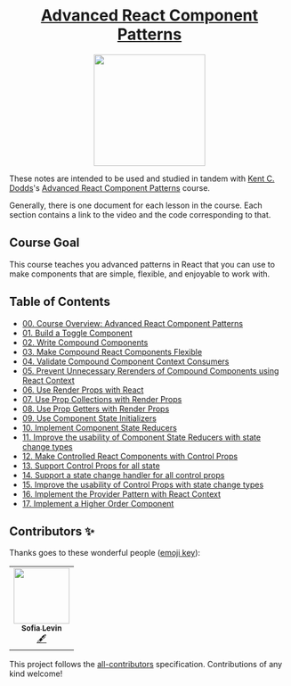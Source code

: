 <p align="center">

<h1 align="center"><a href="https://egghead.io/courses/advanced-react-component-patterns">Advanced React Component Patterns</a></h1>

<p align="center"><img src="https://d2eip9sf3oo6c2.cloudfront.net/series/square_covers/000/000/166/square_480/EGH_ReactAdvPatterns2_Final.png" width="200"></p>

These notes are intended to be used and studied in tandem with [Kent C. Dodds](https://egghead.io/instructors/kentcdodds)'s [Advanced React Component Patterns](https://egghead.io/courses/advanced-react-component-patterns) course.

Generally, there is one document for each lesson in the course. Each section contains a link to the video and the code corresponding to that.

## Course Goal

This course teaches you advanced patterns in React that you can use to make components that are simple, flexible, and enjoyable to work with.

## Table of Contents

- [00. Course Overview: Advanced React Component Patterns](notes/00-course-overview-advanced-react-component-patterns.md)
- [01. Build a Toggle Component](notes/01-build-a-toggle-component.md)
- [02. Write Compound Components](notes/02-write-compound-components.md)
- [03. Make Compound React Components Flexible](notes/03-make-compound-react-components-flexible.md)
- [04. Validate Compound Component Context Consumers](notes/validate-compound-component-context-consumers.md)
- [05. Prevent Unnecessary Rerenders of Compound Components using React Context](notes/05-prevent-unnecessary-rerenders-of-compound-components-using-react-context.md)
- [06. Use Render Props with React](notes/06-use-render-props-with-react.md)
- [07. Use Prop Collections with Render Props](notes/07-use-prop-collections-with-render-props.md)
- [08. Use Prop Getters with Render Props](notes/08-use-prop-getters-with-render-props.md)
- [09. Use Component State Initializers](notes/09-use-component-state-initializers.md)
- [10. Implement Component State Reducers](notes/10-implement-component-state-reducers.md)
- [11. Improve the usability of Component State Reducers with state change types](notes/11-improve-the-usability-of-component-state-reducers-with-state-change-types.md)
- [12. Make Controlled React Components with Control Props](notes/12-make-controlled-react-components-with-control-props.md)
- [13. Support Control Props for all state](notes/13-support-control-props-for-all-state.md)
- [14. Support a state change handler for all control props](notes/14-support-a-state-change-handler-for-all-control-props.md)
- [15. Improve the usability of Control Props with state change types](notes/15-improve-the-usability-of-control-props-with-state-change-types.md)
- [16. Implement the Provider Pattern with React Context](notes/16-implement-the-provider-pattern-with-react-context.md)
- [17. Implement a Higher Order Component](notes/17-implement-a-higher-order-component.md)

## Contributors ✨

Thanks goes to these wonderful people ([emoji key](https://allcontributors.org/docs/en/emoji-key)):
<!-- ALL-CONTRIBUTORS-LIST:START - Do not remove or modify this section -->
<!-- prettier-ignore-start -->
<!-- markdownlint-disable -->
<table>
  <tr>
    <td align="center"><a href="https://github.com/sofialevin"><img src="https://avatars3.githubusercontent.com/u/8367070?s=460&u=10325d10d9d412ad10357e8a28c4f6ee589687b8&v=4" width="100px;" alt=""/><br /><sub><b>Sofia Levin</b></sub></a><br /><a href="#content-tomByrer" title="Content">🖋</a></td>
</table>

<!-- markdownlint-enable -->
<!-- prettier-ignore-end -->
<!-- ALL-CONTRIBUTORS-LIST:END -->

This project follows the [all-contributors](https://github.com/all-contributors/all-contributors) specification. Contributions of any kind welcome!
